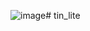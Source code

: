 ![image](https://github.com/user-attachments/assets/1ebd3dd1-faa4-487a-9ff1-720046c11d74)# tin_lite

 

